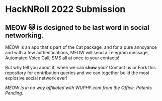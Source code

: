# HackNRoll 2022 Submission

## MEOW :cat: is designed to be last word in social networking.

MEOW is an app that's part of the Cat package, and for a pure annoyance and with a few authentications,
MEOW will send a Telegram message, Automated Voice Call, SMS all at once to your contacts!


But why tell you about it, when we can **show** you? Contact us or Fork this repository for contribution queries and we can together build the most explosive social network ever!

*MEOW is in no way affiliated with WUPHF.com from the Office. Patents Pending.*

